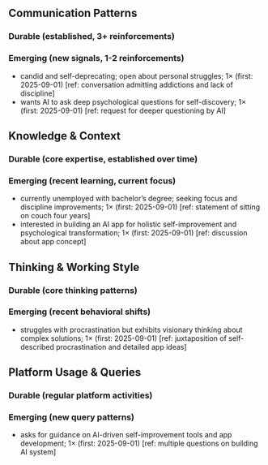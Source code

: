 ## Communication Patterns
### Durable (established, 3+ reinforcements)

### Emerging (new signals, 1-2 reinforcements)
- candid and self-deprecating; open about personal struggles; 1× (first: 2025-09-01) [ref: conversation admitting addictions and lack of discipline]
- wants AI to ask deep psychological questions for self-discovery; 1× (first: 2025-09-01) [ref: request for deeper questioning by AI]

## Knowledge & Context
### Durable (core expertise, established over time)

### Emerging (recent learning, current focus)
- currently unemployed with bachelor’s degree; seeking focus and discipline improvements; 1× (first: 2025-09-01) [ref: statement of sitting on couch four years]
- interested in building an AI app for holistic self-improvement and psychological transformation; 1× (first: 2025-09-01) [ref: discussion about app concept]

## Thinking & Working Style
### Durable (core thinking patterns)

### Emerging (recent behavioral shifts)
- struggles with procrastination but exhibits visionary thinking about complex solutions; 1× (first: 2025-09-01) [ref: juxtaposition of self-described procrastination and detailed app ideas]

## Platform Usage & Queries
### Durable (regular platform activities)

### Emerging (new query patterns)
- asks for guidance on AI-driven self-improvement tools and app development; 1× (first: 2025-09-01) [ref: multiple questions on building AI system]